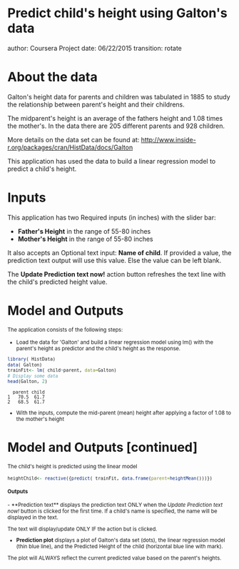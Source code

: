 Predict child's height using Galton's data
========================================================
author: Coursera Project
date: 06/22/2015
transition: rotate

About the data
========================================================

Galton's height data for parents and children was tabulated in 1885 to study the relationship between parent's height and their childrens. 

The midparent's height is an average of the fathers height and 1.08 times the mother's. In the data there are 205 different parents and 928 children. 

More details on the data set can be found at: http://www.inside-r.org/packages/cran/HistData/docs/Galton

This application has used the data to build a linear regression model to predict a child's height. 

Inputs
========================================================

This application has two Required inputs (in inches) with the slider bar:

- **Father's Height** in the range of 55-80 inches
- **Mother's Height** in the range of 55-80 inches

It also accepts an Optional text input: **Name of child**. If provided a value, the prediction text output will use this value. Else the value can be left blank.

The **Update Prediction text now!** action button refreshes the text line with the child's predicted height value.

Model and Outputs
========================================================

<small>The application consists of the following steps:

- Load the data for 'Galton' and build a linear regression model using lm() with the parent's height as predictor and the child's height as the response.


```r
library( HistData)
data( Galton)
trainFit<- lm( child~parent, data=Galton)
# Display some data
head(Galton, 2)
```

```
  parent child
1   70.5  61.7
2   68.5  61.7
```

- With the inputs, compute the mid-parent (mean) height after applying a factor of 1.08 to the mother's height
</small>

Model and Outputs [continued]
========================================================

<small>The child's height is predicted using the linear model


```r
heightChild<- reactive({predict( trainFit, data.frame(parent=heightMean()))})
```

<h4>Outputs</h4>
- **Prediction text** displays the prediction text ONLY when the <I>Update Prediction text now!</I> button is clicked for the first time. If a child's name is specified, the name will be displayed in the text.

The text will display/update ONLY IF the action but is clicked. 

- **Prediction plot** displays a plot of Galton's data set (dots), the linear regression model (thin blue line), and the Predicted Height of the child (horizontal blue line with mark). 

The plot will ALWAYS reflect the current predicted value based on the parent's heights.

</small>
